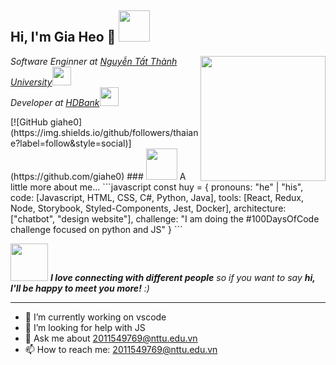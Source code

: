 <h2> Hi, I'm Gia Heo 👋 <img src="https://images.yourstory.com/cs/wordpress/2018/02/API.gif" width="50"> </h2>
<img align='right' src="https://media.giphy.com/media/ieyl9zmCjO4b4t6qoY/giphy.gif" width="200">
<p><em>Software Enginner at <a href="http://cntt.ntt.edu.vn">Nguyễn Tất Thành University</a><img src="https://media.giphy.com/media/fYSnHlufseco8Fh93Z/giphy.gif" width="30"></br>Developer at <a href="https://hdbank.com.vn/">HDBank</a><img src="https://media.giphy.com/media/WUlplcMpOCEmTGBtBW/giphy.gif" width="30"> 
</em></p>
[![GitHub giahe0](https://img.shields.io/github/followers/thaiane?label=follow&style=social)](https://github.com/giahe0)
### <img src="https://media.giphy.com/media/VgCDAzcKvsR6OM0uWg/giphy.gif" width="50"> A little more about me...
```javascript
const huy = {
  pronouns: "he" | "his",
  code: [Javascript, HTML, CSS, C#, Python, Java],
  tools: [React, Redux, Node, Storybook, Styled-Components, Jest, Docker],
  architecture: ["chatbot", "design website"],
 challenge: "I am doing the #100DaysOfCode challenge focused on python and JS"
}
```

<img src="https://media.giphy.com/media/LnQjpWaON8nhr21vNW/giphy.gif" width="60"> <em><b>I love connecting with different people</b> so if you want to say <b>hi, I'll be happy to meet you more!</b> :)</em>

---


- 🔭 I’m currently working on vscode
- 🤔 I’m looking for help with JS
- 💬 Ask me about 2011549769@nttu.edu.vn
- 📫 How to reach me: 2011549769@nttu.edu.vn
